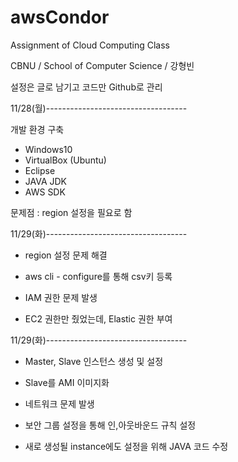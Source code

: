 # awsCondor
Assignment of Cloud Computing Class

CBNU / School of Computer Science / 강형빈

설정은 글로 남기고 코드만 Github로 관리

11/28(월)-----------------------------------

개발 환경 구축

- Windows10
 - VirtualBox (Ubuntu)
  - Eclipse
  - JAVA JDK
  - AWS SDK

문제점 : region 설정을 필요로 함

11/29(화)-----------------------------------

- region 설정 문제 해결
 - aws cli - configure를 통해 csv키 등록

- IAM 권한 문제 발생
 - EC2 권한만 줬었는데, Elastic 권한 부여
 
 11/29(화)-----------------------------------

- Master, Slave 인스턴스 생성 및 설정
 - Slave를 AMI 이미지화
 
- 네트워크 문제 발생
 - 보안 그룹 설정을 통해 인,아웃바운드 규칙 설정
 - 새로 생성될 instance에도 설정을 위해 JAVA 코드 수정
 

